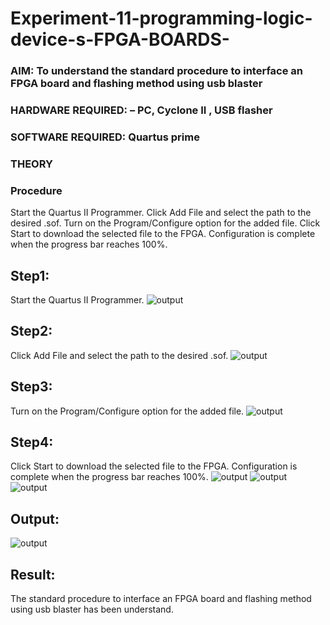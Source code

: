 # Experiment-11-programming-logic-device-s-FPGA-BOARDS-
 ### AIM: To understand the standard procedure to interface an FPGA board and flashing method using usb blaster 
### HARDWARE REQUIRED:  – PC, Cyclone II , USB flasher
### SOFTWARE REQUIRED:   Quartus prime
### THEORY 

### Procedure 
Start the Quartus II Programmer.
Click Add File and select the path to the desired .sof.
Turn on the Program/Configure option for the added file.
Click Start to download the selected file to the FPGA. Configuration is complete when the progress bar reaches 100%.

 ## Step1:
 Start the Quartus II Programmer.
 ![output](?raw=true)
 
 ## Step2:
 Click Add File and select the path to the desired .sof.
 ![output](?raw=true)
 
  ## Step3:
 Turn on the Program/Configure option for the added file.
 ![output](?raw=true)
 
 ## Step4:
 Click Start to download the selected file to the FPGA. Configuration is complete when the progress bar reaches 100%.
 ![output](?raw=true)
 ![output](?raw=true)
 ![output](?raw=true)
  
  ## Output:
  ![output](?raw=true)
  
  ## Result:
  The standard procedure to interface an FPGA board and flashing method using usb blaster has been understand.
 

